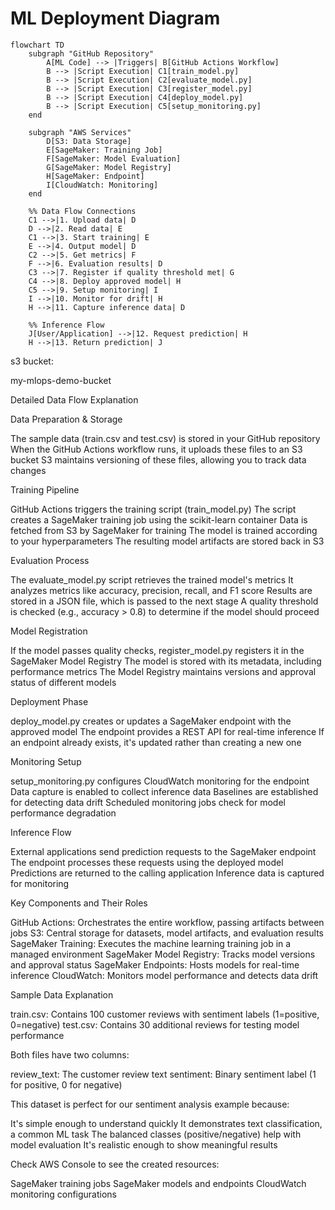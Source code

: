 # ML Deployment Diagram

```mermaid
flowchart TD
    subgraph "GitHub Repository"
        A[ML Code] --> |Triggers| B[GitHub Actions Workflow]
        B --> |Script Execution| C1[train_model.py]
        B --> |Script Execution| C2[evaluate_model.py]
        B --> |Script Execution| C3[register_model.py]
        B --> |Script Execution| C4[deploy_model.py]
        B --> |Script Execution| C5[setup_monitoring.py]
    end

    subgraph "AWS Services"
        D[S3: Data Storage]
        E[SageMaker: Training Job]
        F[SageMaker: Model Evaluation]
        G[SageMaker: Model Registry]
        H[SageMaker: Endpoint]
        I[CloudWatch: Monitoring]
    end

    %% Data Flow Connections
    C1 -->|1. Upload data| D
    D -->|2. Read data| E
    C1 -->|3. Start training| E
    E -->|4. Output model| D
    C2 -->|5. Get metrics| F
    F -->|6. Evaluation results| D
    C3 -->|7. Register if quality threshold met| G
    C4 -->|8. Deploy approved model| H
    C5 -->|9. Setup monitoring| I
    I -->|10. Monitor for drift| H
    H -->|11. Capture inference data| D

    %% Inference Flow
    J[User/Application] -->|12. Request prediction| H
    H -->|13. Return prediction| J

``` 

s3 bucket:

my-mlops-demo-bucket


Detailed Data Flow Explanation

Data Preparation & Storage

The sample data (train.csv and test.csv) is stored in your GitHub repository
When the GitHub Actions workflow runs, it uploads these files to an S3 bucket
S3 maintains versioning of these files, allowing you to track data changes


Training Pipeline

GitHub Actions triggers the training script (train_model.py)
The script creates a SageMaker training job using the scikit-learn container
Data is fetched from S3 by SageMaker for training
The model is trained according to your hyperparameters
The resulting model artifacts are stored back in S3


Evaluation Process

The evaluate_model.py script retrieves the trained model's metrics
It analyzes metrics like accuracy, precision, recall, and F1 score
Results are stored in a JSON file, which is passed to the next stage
A quality threshold is checked (e.g., accuracy > 0.8) to determine if the model should proceed


Model Registration

If the model passes quality checks, register_model.py registers it in the SageMaker Model Registry
The model is stored with its metadata, including performance metrics
The Model Registry maintains versions and approval status of different models


Deployment Phase

deploy_model.py creates or updates a SageMaker endpoint with the approved model
The endpoint provides a REST API for real-time inference
If an endpoint already exists, it's updated rather than creating a new one


Monitoring Setup

setup_monitoring.py configures CloudWatch monitoring for the endpoint
Data capture is enabled to collect inference data
Baselines are established for detecting data drift
Scheduled monitoring jobs check for model performance degradation


Inference Flow

External applications send prediction requests to the SageMaker endpoint
The endpoint processes these requests using the deployed model
Predictions are returned to the calling application
Inference data is captured for monitoring



Key Components and Their Roles

GitHub Actions: Orchestrates the entire workflow, passing artifacts between jobs
S3: Central storage for datasets, model artifacts, and evaluation results
SageMaker Training: Executes the machine learning training job in a managed environment
SageMaker Model Registry: Tracks model versions and approval status
SageMaker Endpoints: Hosts models for real-time inference
CloudWatch: Monitors model performance and detects data drift

Sample Data Explanation

train.csv: Contains 100 customer reviews with sentiment labels (1=positive, 0=negative)
test.csv: Contains 30 additional reviews for testing model performance

Both files have two columns:

review_text: The customer review text
sentiment: Binary sentiment label (1 for positive, 0 for negative)

This dataset is perfect for our sentiment analysis example because:

It's simple enough to understand quickly
It demonstrates text classification, a common ML task
The balanced classes (positive/negative) help with model evaluation
It's realistic enough to show meaningful results



Check AWS Console to see the created resources:

SageMaker training jobs
SageMaker models and endpoints
CloudWatch monitoring configurations